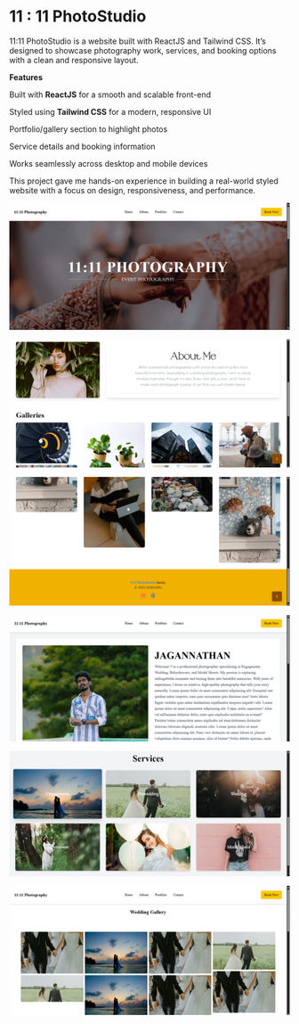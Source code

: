 # 11 : 11 PhotoStudio

11:11 PhotoStudio is a website built with ReactJS and Tailwind CSS. It’s designed to showcase photography work, services, and booking options with a clean and responsive layout.

**Features**

Built with **ReactJS** for a smooth and scalable front-end

Styled using **Tailwind CSS** for a modern, responsive UI

Portfolio/gallery section to highlight photos

Service details and booking information

Works seamlessly across desktop and mobile devices

This project gave me hands-on experience in building a real-world styled website with a focus on design, responsiveness, and performance.

![alt](https://github.com/gokulrajeswaran/11-11-PhotoStudio/blob/cf65c7a5ef8a432538726be9c3ecc010a42b1979/public/Screenshot%202025-09-26%20192129.png)

![alt](https://github.com/gokulrajeswaran/11-11-PhotoStudio/blob/4679274586707cac1e730c39ffd8051f395ebd44/public/Screenshot%202025-09-26%20192138.png)

![alt](https://github.com/gokulrajeswaran/11-11-PhotoStudio/blob/7a0ed1db4609f2d18261258c54352467c998b7e0/public/Screenshot%202025-09-26%20192148.png)

![alt](https://github.com/gokulrajeswaran/11-11-PhotoStudio/blob/9ceac438981b719e84e89295dc571e6790330519/public/Screenshot%202025-09-26%20192159.png)

![alt](https://github.com/gokulrajeswaran/11-11-PhotoStudio/blob/154f378293e6720593720f9e3c0e3ca684f861e7/public/Screenshot%202025-09-26%20203157.png)

![alt](https://github.com/gokulrajeswaran/11-11-PhotoStudio/blob/97f1dc9c9e66ee189b819f166fe1dd625f76344c/public/Screenshot%202025-09-26%20192519.png)
